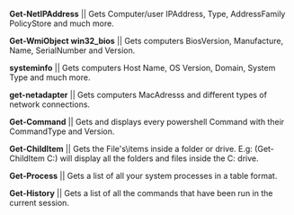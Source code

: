 **Get-NetIPAddress** || Gets Computer/user IPAddress, Type, AddressFamily PolicyStore and much more. 

**Get-WmiObject win32_bios** || Gets computers BiosVersion, Manufacture, Name, SerialNumber and Version. 

**systeminfo** || Gets computers Host Name, OS Version, Domain, System Type and much more. 

**get-netadapter** || Gets computers MacAdresss and different types of network connections.

**Get-Command** || Gets and displays every powershell Command with their CommandType and Version.

**Get-ChildItem** || Gets the File's\items inside a folder or drive. E.g: (Get-ChildItem C:\) will display all the folders and files inside the C: drive. 

**Get-Process** || Gets a list of all your system processes in a table format.

**Get-History** || Gets a list of all the commands that have been run in the current session. 

